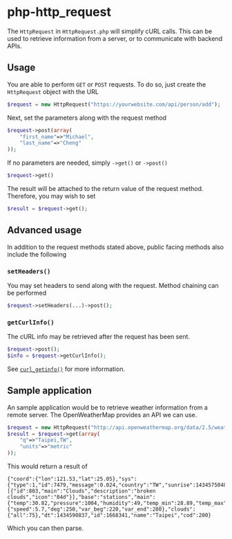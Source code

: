 # php-http_request

The `HttpRequest` in `HttpRequest.php` will simplify cURL calls. This can be used to retrieve information from a server, or to communicate with backend APIs.

## Usage
You are able to perform `GET` or `POST` requests. To do so, just create the `HttpRequest` object with the URL

```php
$request = new HttpRequest("https://yourwebsite.com/api/person/add");
```

Next, set the parameters along with the request method

```php
$request->post(array(
	"first_name"=>"Michael",
	"last_name"=>"Cheng"
));
```

If no parameters are needed, simply `->get()` or `->post()`

```php
$request->get()
```

The result will be attached to the return value of the request method. Therefore, you may wish to set

```php
$result = $request->get();
```

## Advanced usage
In addition to the request methods stated above, public facing methods also include the following

### `setHeaders()`
You may set headers to send along with the request. Method chaining can be performed

```php
$request->setHeaders(...)->post();
```

### `getCurlInfo()`
The cURL info may be retrieved after the request has been sent.

```php
$request->post();
$info = $request->getCurlInfo();
```

See [`curl_getinfo()`](http://php.net/manual/en/function.curl-getinfo.php) for more information.

## Sample application
An sample application would be to retrieve weather information from a remote server. The OpenWeatherMap provides an API we can use.

```php
$request = new HttpRequest("http://api.openweathermap.org/data/2.5/weather");
$result = $request->get(array(
	"q"=>"Taipei,TW",
	"units"=>"metric"
));
```

This would return a result of

```
{"coord":{"lon":121.53,"lat":25.05},"sys":{"type":1,"id":7479,"message":0.024,"country":"TW","sunrise":1434575048,"sunset":1434624349},"weather":[{"id":803,"main":"Clouds","description":"broken clouds","icon":"04d"}],"base":"stations","main":{"temp":30.82,"pressure":1004,"humidity":49,"temp_min":28.89,"temp_max":32},"visibility":10000,"wind":{"speed":5.7,"deg":250,"var_beg":220,"var_end":280},"clouds":{"all":75},"dt":1434590837,"id":1668341,"name":"Taipei","cod":200}
```

Which you can then parse.
